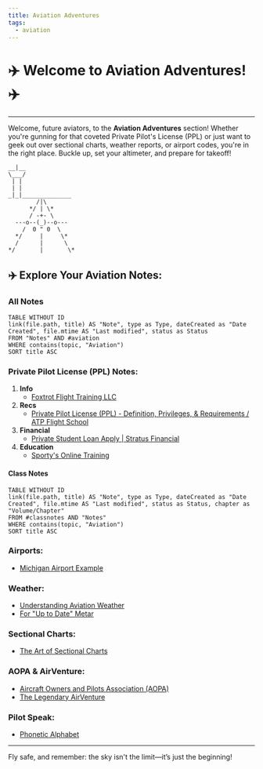 ```yaml
---
title: Aviation Adventures
tags:
  - aviation
---
```

# ✈️ Welcome to Aviation Adventures! ✈️
___

Welcome, future aviators, to the **Aviation Adventures** section! Whether you're gunning for that coveted Private Pilot's License (PPL) or just want to geek out over sectional charts, weather reports, or airport codes, you're in the right place. Buckle up, set your altimeter, and prepare for takeoff!

```plaintext
__|__
\___/
 | |
 | |
_|_|______________
        /|\ 
      */ | \*
      / -+- \
  ---o--(_)--o---
    /  0 " 0  \
  */     |     \*
  /      |      \
*/       |       \*
```

## ✈️ Explore Your Aviation Notes:
### All Notes
```dataview  
TABLE WITHOUT ID  
link(file.path, title) AS "Note", type as Type, dateCreated as "Date Created", file.mtime AS "Last modified", status as Status
FROM "Notes" AND #aviation 
WHERE contains(topic, "Aviation")
SORT title ASC
```

### Private Pilot License (PPL) Notes:
1. **Info**
    - [Foxtrot Flight Training LLC](https://www.foxtrotflighttraining.com/)
2. **Recs**
    - [Private Pilot License (PPL) - Definition, Privileges, & Requirements / ATP Flight School](https://atpflightschool.com/become-a-pilot/flight-training/private-pilot-license.html)
3. **Financial**
    - [Private Student Loan Apply | Stratus Financial](https://stratus.finance/apply-pilot-student-loan/)
4. **Education** 
    - [Sporty's Online Training](https://courses.sportys.com/training/portal/course/PRIVATE/welcome)
#### Class Notes
```dataview  
TABLE WITHOUT ID  
link(file.path, title) AS "Note", type as Type, dateCreated as "Date Created", file.mtime AS "Last modified", status as Status, chapter as "Volume/Chapter"
FROM #classnotes AND "Notes"
WHERE contains(topic, "Aviation")
SORT title ASC
```
  
### Airports:
- [Michigan Airport Example](Dowagiac%20Airport%20Information.md)
    
### Weather:
- [Understanding Aviation Weather](Aviation%20Weather.md)
- [For "Up to Date" Metar](Live%20METAR%20Data.md)
    
### Sectional Charts:
- [The Art of Sectional Charts](Sectional%20Charts.md)

### AOPA & AirVenture:
- [Aircraft Owners and Pilots Association (AOPA)](AOPA.md)
- [The Legendary AirVenture](Airventure%20Air%20Show.md)

### Pilot Speak:
- [Phonetic Alphabet](Phonetic%20Alphabet.md)



---

Fly safe, and remember: the sky isn't the limit—it’s just the beginning!

